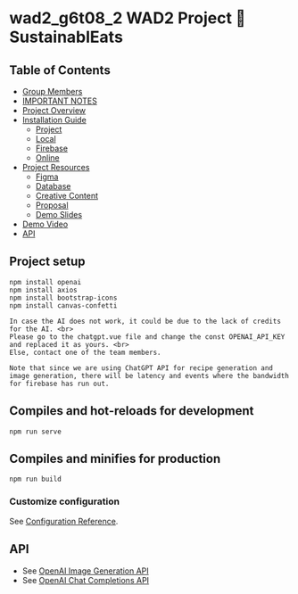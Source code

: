 # wad2_g6t08_2 WAD2 Project :wave: SustainablEats 

## Table of Contents
* <a href="#group-member">Group Members</a>
* <a href="#important-notes">IMPORTANT NOTES</a>
* <a href="#project-overview">Project Overview</a>
* <a href="#installation-guide">Installation Guide</a>
    * <a href="#project">Project</a>
    * <a href="#local">Local</a>
    * <a href="#firebase">Firebase</a>
    * <a href="#online">Online</a>
* <a href="#project-resource">Project Resources</a>
    * <a href="#figma">Figma</a>
    * <a href="#database">Database</a>
    * <a href="#creative_content">Creative Content</a>
    * <a href="#proposal">Proposal</a>
    * <a href="#demo-Slides">Demo Slides</a>
* <a href="#demo-video">Demo Video</a>
* <a href="#api">API</a>


## Project setup
```
npm install openai
npm install axios
npm install bootstrap-icons
npm install canvas-confetti

In case the AI does not work, it could be due to the lack of credits for the AI. <br>
Please go to the chatgpt.vue file and change the const OPENAI_API_KEY and replaced it as yours. <br>
Else, contact one of the team members. 

Note that since we are using ChatGPT API for recipe generation and image generation, there will be latency and events where the bandwidth for firebase has run out.

```

## Compiles and hot-reloads for development
```
npm run serve
```

## Compiles and minifies for production
```
npm run build
```

### Customize configuration
See [Configuration Reference](https://cli.vuejs.org/config/).

## API
* See [OpenAI Image Generation API](https://platform.openai.com/docs/api-reference/images)
* See [OpenAI Chat Completions API](https://platform.openai.com/docs/api-reference/completions)
